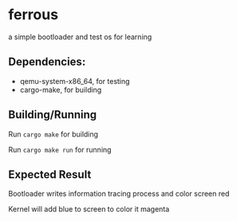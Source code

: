 # ferrous

a simple bootloader and test os for learning

## Dependencies:

* qemu-system-x86_64, for testing
* cargo-make, for building

## Building/Running

Run `cargo make` for building

Run `cargo make run` for running

## Expected Result

Bootloader writes information tracing process and color screen red

Kernel will add blue to screen to color it magenta
